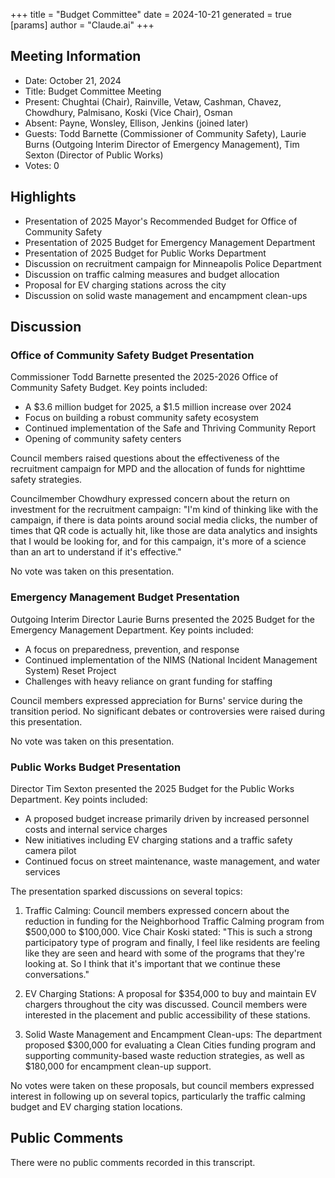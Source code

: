 +++
title = "Budget Committee"
date = 2024-10-21
 generated = true
[params]
  author = "Claude.ai"
+++

## Meeting Information

- Date: October 21, 2024
- Title: Budget Committee Meeting
- Present: Chughtai (Chair), Rainville, Vetaw, Cashman, Chavez, Chowdhury, Palmisano, Koski (Vice Chair), Osman
- Absent: Payne, Wonsley, Ellison, Jenkins (joined later)
- Guests: Todd Barnette (Commissioner of Community Safety), Laurie Burns (Outgoing Interim Director of Emergency Management), Tim Sexton (Director of Public Works)
- Votes: 0

## Highlights

- Presentation of 2025 Mayor's Recommended Budget for Office of Community Safety
- Presentation of 2025 Budget for Emergency Management Department
- Presentation of 2025 Budget for Public Works Department
- Discussion on recruitment campaign for Minneapolis Police Department
- Discussion on traffic calming measures and budget allocation
- Proposal for EV charging stations across the city
- Discussion on solid waste management and encampment clean-ups

## Discussion

### Office of Community Safety Budget Presentation

Commissioner Todd Barnette presented the 2025-2026 Office of Community Safety Budget. Key points included:

- A $3.6 million budget for 2025, a $1.5 million increase over 2024
- Focus on building a robust community safety ecosystem
- Continued implementation of the Safe and Thriving Community Report
- Opening of community safety centers

Council members raised questions about the effectiveness of the recruitment campaign for MPD and the allocation of funds for nighttime safety strategies. 

Councilmember Chowdhury expressed concern about the return on investment for the recruitment campaign: "I'm kind of thinking like with the campaign, if there is data points around social media clicks, the number of times that QR code is actually hit, like those are data analytics and insights that I would be looking for, and for this campaign, it's more of a science than an art to understand if it's effective."

No vote was taken on this presentation.

### Emergency Management Budget Presentation

Outgoing Interim Director Laurie Burns presented the 2025 Budget for the Emergency Management Department. Key points included:

- A focus on preparedness, prevention, and response
- Continued implementation of the NIMS (National Incident Management System) Reset Project
- Challenges with heavy reliance on grant funding for staffing

Council members expressed appreciation for Burns' service during the transition period. No significant debates or controversies were raised during this presentation.

No vote was taken on this presentation.

### Public Works Budget Presentation

Director Tim Sexton presented the 2025 Budget for the Public Works Department. Key points included:

- A proposed budget increase primarily driven by increased personnel costs and internal service charges
- New initiatives including EV charging stations and a traffic safety camera pilot
- Continued focus on street maintenance, waste management, and water services

The presentation sparked discussions on several topics:

1. Traffic Calming: Council members expressed concern about the reduction in funding for the Neighborhood Traffic Calming program from $500,000 to $100,000. Vice Chair Koski stated: "This is such a strong participatory type of program and finally, I feel like residents are feeling like they are seen and heard with some of the programs that they're looking at. So I think that it's important that we continue these conversations."

2. EV Charging Stations: A proposal for $354,000 to buy and maintain EV chargers throughout the city was discussed. Council members were interested in the placement and public accessibility of these stations.

3. Solid Waste Management and Encampment Clean-ups: The department proposed $300,000 for evaluating a Clean Cities funding program and supporting community-based waste reduction strategies, as well as $180,000 for encampment clean-up support.

No votes were taken on these proposals, but council members expressed interest in following up on several topics, particularly the traffic calming budget and EV charging station locations.

## Public Comments

There were no public comments recorded in this transcript.
